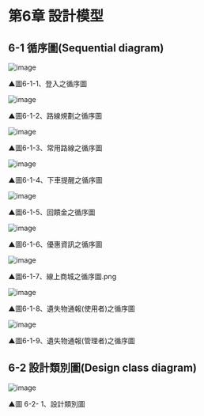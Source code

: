 # 第6章 設計模型
## 6-1 循序圖(Sequential diagram)

![image](https://user-images.githubusercontent.com/88043620/169237323-a4edb8b3-330b-4983-b629-c1abec021991.png)

▲圖6-1-1、登入之循序圖

![image](https://user-images.githubusercontent.com/88043620/169237566-ef8149f9-38d8-49ed-a575-dbd041e183bf.png)

▲圖6-1-2、路線規劃之循序圖

![image](https://user-images.githubusercontent.com/88043620/169437149-e9a76a54-8a6d-42cc-a1ae-e566c8837be7.png)

▲圖6-1-3、常用路線之循序圖

![image](https://user-images.githubusercontent.com/88043620/169437158-3b70dd94-cca3-4c18-94fc-ee287cc12edf.png)

▲圖6-1-4、下車提醒之循序圖

![image](https://user-images.githubusercontent.com/88043620/169933796-701f1674-1759-4f2e-9154-8faa2a6bdb08.png)

▲圖6-1-5、回饋金之循序圖

![image](https://user-images.githubusercontent.com/88043620/169933845-27149c57-3413-4d05-8696-d4f9f494938a.png)

▲圖6-1-6、優惠資訊之循序圖

![image](https://user-images.githubusercontent.com/88043620/170396188-aff1cc5d-e2d0-4dbd-8d2d-bbe3a6be4f5e.png)

▲圖6-1-7、線上商城之循序圖.png

![image](https://user-images.githubusercontent.com/88043620/170396247-8f91927e-8a5f-4ea7-bbed-67ce933f3cde.png)

▲圖6-1-8、遺失物通報(使用者)之循序圖

![image](https://user-images.githubusercontent.com/88043620/170949640-a9b6fb46-1bce-4ce9-b4a0-c7b84698f875.png)

▲圖6-1-9、遺失物通報(管理者)之循序圖

## 6-2 設計類別圖(Design class diagram)
![image](https://user-images.githubusercontent.com/97924094/169946696-aae1a386-377e-4543-b0a5-381a000b7794.png)

▲圖 6-2- 1、設計類別圖
